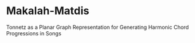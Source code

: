 # Makalah-Matdis
Tonnetz as a Planar Graph Representation for Generating Harmonic Chord Progressions in Songs
